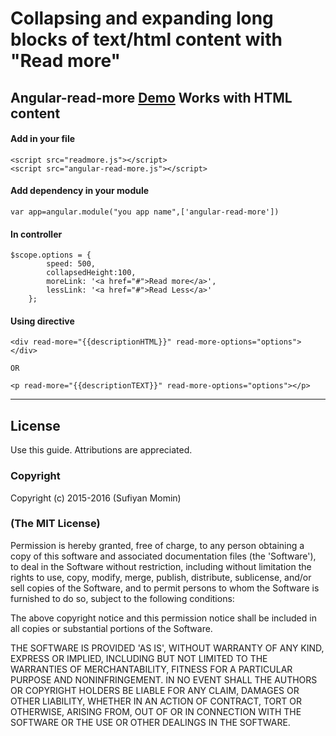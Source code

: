# Collapsing and expanding long blocks of text/html content with "Read more"
Angular-read-more  [Demo](http://sufiiiyan.github.io/Angular-read-more/ ) 
Works with HTML content
---------------------------------------------------

#### **Add in your file**
```
<script src="readmore.js"></script>
<script src="angular-read-more.js"></script>
```
####  **Add dependency in your module**

    var app=angular.module("you app name",['angular-read-more'])
    
#### **In controller**
```
$scope.options = {
        speed: 500,
        collapsedHeight:100,
        moreLink: '<a href="#">Read more</a>',
        lessLink: '<a href="#">Read Less</a>'
    };
```
    
####  **Using directive**

    <div read-more="{{descriptionHTML}}" read-more-options="options"></div>
    
    OR
    
    <p read-more="{{descriptionTEXT}}" read-more-options="options"></p>

-------------------------------------------------------------------------------------------------------------------------------


## License

 Use this guide. Attributions are appreciated.

### Copyright

Copyright (c) 2015-2016 (Sufiyan Momin)

### (The MIT License)
Permission is hereby granted, free of charge, to any person obtaining
a copy of this software and associated documentation files (the
'Software'), to deal in the Software without restriction, including
without limitation the rights to use, copy, modify, merge, publish,
distribute, sublicense, and/or sell copies of the Software, and to
permit persons to whom the Software is furnished to do so, subject to
the following conditions:

The above copyright notice and this permission notice shall be
included in all copies or substantial portions of the Software.

THE SOFTWARE IS PROVIDED 'AS IS', WITHOUT WARRANTY OF ANY KIND,
EXPRESS OR IMPLIED, INCLUDING BUT NOT LIMITED TO THE WARRANTIES OF
MERCHANTABILITY, FITNESS FOR A PARTICULAR PURPOSE AND NONINFRINGEMENT.
IN NO EVENT SHALL THE AUTHORS OR COPYRIGHT HOLDERS BE LIABLE FOR ANY
CLAIM, DAMAGES OR OTHER LIABILITY, WHETHER IN AN ACTION OF CONTRACT,
TORT OR OTHERWISE, ARISING FROM, OUT OF OR IN CONNECTION WITH THE
SOFTWARE OR THE USE OR OTHER DEALINGS IN THE SOFTWARE.
